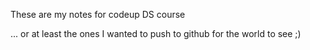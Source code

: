 These are my notes for codeup DS course

... or at least the ones I wanted to push to github for the world to see ;)
